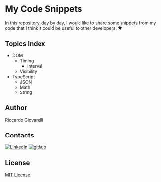 # My Code Snippets
In this repository, day by day, I would like to share some snippets from my code that I think it could be useful to other developers. :heart:

## Topics Index
- DOM
  - Timing
    - Interval
  - Visibility
- TypeScript
  - JSON
  - Math
  - String 

## Author
Riccardo Giovarelli

## Contacts
[![LinkedIn](https://img.shields.io/badge/Linkedin-%230077B5.svg?logo=linkedin&logoColor=white)](https://linkedin.com/in/riccardo-giovarelli) [![github](https://img.shields.io/badge/github-181717.svg?logo=github&logoColor=white)](https://github.com/riccardo-giovarelli)

## License
[MIT License](https://opensource.org/license/mit/)